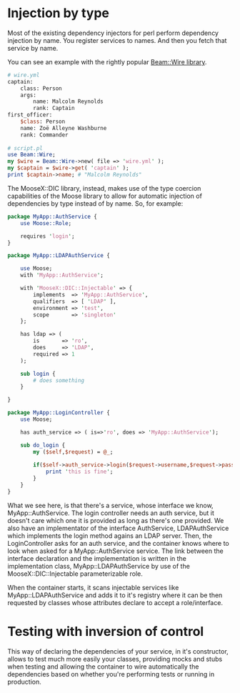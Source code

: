 # Injection by type

Most of the existing dependency injectors for perl perform dependency injection
by name. You register services to names. And then you fetch that service by
name.

You can see an example with the rightly popular [Beam::Wire library](https://metacpan.org/pod/Beam::Wire).
```perl
# wire.yml
captain:
    class: Person
    args:
        name: Malcolm Reynolds
        rank: Captain
first_officer:
    $class: Person
    name: Zoë Alleyne Washburne
    rank: Commander
 
# script.pl
use Beam::Wire;
my $wire = Beam::Wire->new( file => 'wire.yml' );
my $captain = $wire->get( 'captain' );
print $captain->name; # "Malcolm Reynolds"
```

The MooseX::DIC library, instead, makes use of the type coercion capabilities
of the Moose library to allow for automatic injection of dependencies by type
instead of by name.
So, for example:

```perl
package MyApp::AuthService {
    use Moose::Role;

    requires 'login';
}

package MyApp::LDAPAuthService {

    use Moose;
    with 'MyApp::AuthService';

    with 'MooseX::DIC::Injectable' => {
        implements  => 'MyApp::AuthService',
        qualifiers  => [ 'LDAP' ],
        environment => 'test',
        scope       => 'singleton'
    };

    has ldap => (
        is       => 'ro',
        does     => 'LDAP',
		required => 1
    );

    sub login {
        # does something
    }

}

package MyApp::LoginController {
    use Moose;

    has auth_service => ( is=>'ro', does => 'MyApp::AuthService');

    sub do_login {
        my ($self,$request) = @_;
        
        if($self->auth_service->login($request->username,$request->password)) {
            print 'this is fine';
        }
    }
}
```

What we see here, is that there's a service, whose interface we know, MyApp::AuthService.
The login controller needs an auth service, but it doesn't care which one it is
provided as long as there's one provided.
We also have an implementator of the interface AuthService, LDAPAuthService
which implements the login method agains an LDAP server.
Then, the LoginController asks for an auth service, and the container knows 
where to look when asked for a MyApp::AuthService service.
The link between the interface declaration and the implementation is written
in the implementation class, MyApp::LDAPAuthService by use of the MooseX::DIC::Injectable
parameterizable role.

When the container starts, it scans injectable services like MyApp::LDAPAuthService
and adds it to it's registry where it can be then requested by classes whose 
attributes declare to accept a role/interface.

# Testing with inversion of control

This way of declaring the dependencies of your service, in it's constructor,
allows to test much more easily your classes, providing mocks and stubs when
testing and allowing the container to wire automatically the dependencies based
on whether you're performing tests or running in production.
